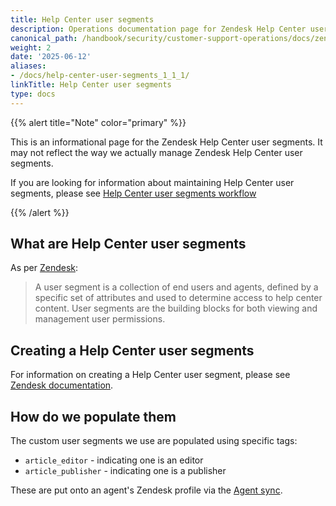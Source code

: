 ```yaml
---
title: Help Center user segments
description: Operations documentation page for Zendesk Help Center user segments
canonical_path: /handbook/security/customer-support-operations/docs/zendesk/help-center-user-segments
weight: 2
date: '2025-06-12'
aliases:
- /docs/help-center-user-segments_1_1_1/
linkTitle: Help Center user segments
type: docs
---
```


{{% alert title="Note" color="primary" %}}

This is an informational page for the Zendesk Help Center user segments. It may not reflect the way we actually manage Zendesk Help Center user segments.

If you are looking for information about maintaining Help Center user segments, please see [Help Center user segments workflow](../../workflows/zendesk/help-center-user-segments)

{{% /alert %}}

## What are Help Center user segments

As per [Zendesk](https://support.zendesk.com/hc/en-us/articles/4408837707290-Creating-user-segments-for-Guide-user-permissions):

> A user segment is a collection of end users and agents, defined by a specific set of attributes and used to determine access to help center content. User segments are the building blocks for both viewing and management user permissions.

## Creating a Help Center user segments

For information on creating a Help Center user segment, please see [Zendesk documentation](https://support.zendesk.com/hc/en-us/articles/4408837707290-Creating-user-segments-for-Guide-user-permissions#topic_tql_pjf_zz).

## How do we populate them

The custom user segments we use are populated using specific tags:

- `article_editor` - indicating one is an editor
- `article_publisher` - indicating one is a publisher

These are put onto an agent's Zendesk profile via the [Agent sync](./agents#agent-sync).
